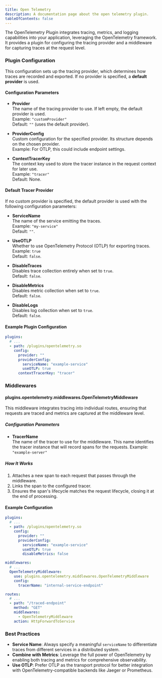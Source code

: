 ```yaml
---
title: Open Telemetry
description: A documentation page about the open telemetry plugin.
tableOfContents: false
---
```


The OpenTelemetry Plugin integrates tracing, metrics, and logging capabilities into your application, leveraging the OpenTelemetry framework. It provides a plugin for configuring the tracing provider and a middleware for capturing traces at the request level.

### Plugin Configuration

This configuration sets up the tracing provider, which determines how traces are recorded and exported. If no provider is specified, a **default provider** is used.

#### Configuration Parameters

- **Provider**  
  The name of the tracing provider to use. If left empty, the default provider is used.  
  Example: `"customProvider"`  
  Default: `""` (uses the default provider).

- **ProviderConfig**  
  Custom configuration for the specified provider. Its structure depends on the chosen provider.  
  Example: For OTLP, this could include endpoint settings.

- **ContextTracerKey**  
  The context key used to store the tracer instance in the request context for later use.  
  Example: `"tracer"`  
  Default: None.

#### Default Tracer Provider

If no custom provider is specified, the default provider is used with the following configuration parameters:

- **ServiceName**  
  The name of the service emitting the traces.  
  Example: `"my-service"`  
  Default: `""`.

- **UseOTLP**  
  Whether to use OpenTelemetry Protocol (OTLP) for exporting traces.  
  Example: `true`  
  Default: `false`.

- **DisableTraces**  
  Disables trace collection entirely when set to `true`.  
  Default: `false`.

- **DisableMetrics**  
  Disables metric collection when set to `true`.  
  Default: `false`.

- **DisableLogs**  
  Disables log collection when set to `true`.  
  Default: `false`.

#### Example Plugin Configuration

```yaml title="plugins.yaml"
plugins:
  # ...
  - path: /plugins/opentelemetry.so
    config:
      provider: ""
      providerConfig:
        serviceName: "example-service"
        useOTLP: true
      contextTracerKey: "tracer"
```

### Middlewares

#### plugins.opentelemetry.middlewares.OpenTelemetryMiddleware

This middleware integrates tracing into individual routes, ensuring that requests are traced and metrics are captured at the middleware level.

##### Configuration Parameters

- **TracerName**  
  The name of the tracer to use for the middleware. This name identifies the tracer instance that will record spans for the requests.
  Example: `"example-server"`

##### How It Works

1. Attaches a new span to each request that passes through the middleware.
2. Links the span to the configured tracer.
3. Ensures the span's lifecycle matches the request lifecycle, closing it at the end of processing.

#### Example Configuration

```yaml title="plugins.yaml"
plugins:
  # ...
  - path: /plugins/opentelemetry.so
    config:
      provider: ""
      providerConfig:
        serviceName: "example-service"
        useOTLP: true
        disableMetrics: false
```

```yaml title="middlewares.yaml"
middlewares:
  # ...
  OpenTelemetryMiddleware:
    use: plugins.opentelemetry.middlewares.OpenTelemetryMiddleware
    config:
      tracerName: "internal-service-endpoint"
```

```yaml title="routes.yaml"
routes:
  # ...
  - path: "/traced-endpoint"
    method: "GET"
    middlewares:
      - OpenTelemetryMiddleware
    action: HttpForwardToService
```

### Best Practices

- **Service Name**: Always specify a meaningful `serviceName` to differentiate traces from different services in a distributed system.
- **Combine with Metrics**: Leverage the full power of OpenTelemetry by enabling both tracing and metrics for comprehensive observability.
- **Use OTLP**: Prefer OTLP as the transport protocol for better integration with OpenTelemetry-compatible backends like Jaeger or Prometheus.
